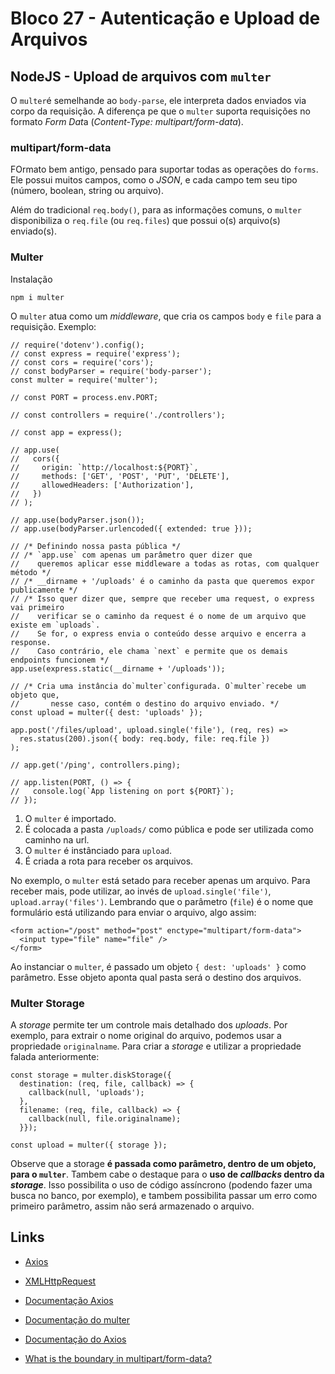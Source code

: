 # Bloco 27 - Autenticação e Upload de Arquivos

## NodeJS - Upload de arquivos com `multer`

O `multer`é semelhande ao `body-parse`, ele interpreta dados enviados via corpo da requisição. A diferença pe que o `multer` suporta requisições no formato *Form Dat*a (*Content-Type: multipart/form-data*).

### multipart/form-data

FOrmato bem antigo, pensado para suportar todas as operações do `forms`. Ele possui muitos campos, como o *JSON*, e cada campo tem seu tipo (número, boolean, string ou arquivo).

Além do tradicional `req.body()`, para as informações comuns, o `multer` disponibiliza o `req.file` (ou `req.files`) que possui o(s) arquivo(s) enviado(s).

### Multer

Instalação

```
npm i multer
```

O `multer` atua como um *middleware*, que cria os campos `body` e `file` para a requisição.
Exemplo:

```
// require('dotenv').config();
// const express = require('express');
// const cors = require('cors');
// const bodyParser = require('body-parser');
const multer = require('multer');

// const PORT = process.env.PORT;

// const controllers = require('./controllers');

// const app = express();

// app.use(
//   cors({
//     origin: `http://localhost:${PORT}`,
//     methods: ['GET', 'POST', 'PUT', 'DELETE'],
//     allowedHeaders: ['Authorization'],
//   })
// );

// app.use(bodyParser.json());
// app.use(bodyParser.urlencoded({ extended: true }));

// /* Definindo nossa pasta pública */
// /* `app.use` com apenas um parâmetro quer dizer que
//    queremos aplicar esse middleware a todas as rotas, com qualquer método */
// /* __dirname + '/uploads' é o caminho da pasta que queremos expor publicamente */
// /* Isso quer dizer que, sempre que receber uma request, o express vai primeiro
//    verificar se o caminho da request é o nome de um arquivo que existe em `uploads`.
//    Se for, o express envia o conteúdo desse arquivo e encerra a response.
//    Caso contrário, ele chama `next` e permite que os demais endpoints funcionem */
app.use(express.static(__dirname + '/uploads'));

// /* Cria uma instância do`multer`configurada. O`multer`recebe um objeto que,
//       nesse caso, contém o destino do arquivo enviado. */
const upload = multer({ dest: 'uploads' });

app.post('/files/upload', upload.single('file'), (req, res) =>
  res.status(200).json({ body: req.body, file: req.file })
);

// app.get('/ping', controllers.ping);

// app.listen(PORT, () => {
//   console.log(`App listening on port ${PORT}`);
// });
```

1. O `multer` é importado.
2. É colocada a pasta `/uploads/` como pública e pode ser utilizada como caminho na url.
3. O `multer` é instânciado para `upload`.
4. É criada a rota para receber os arquivos.

No exemplo, o `multer` está setado para receber apenas um arquivo. Para receber mais, pode utilizar, ao invés de `upload.single('file')`, `upload.array('files')`. Lembrando que o parâmetro (`file`) é o nome que formulário está utilizando para enviar o arquivo, algo assim:

```
<form action="/post" method="post" enctype="multipart/form-data">
  <input type="file" name="file" />
</form>
```

Ao instanciar o `multer`, é passado um objeto `{ dest: 'uploads' }` como parâmetro. Esse objeto aponta qual pasta será o destino dos arquivos.

### Multer Storage

A *storage* permite ter um controle mais detalhado dos *uploads*. Por exemplo, para extrair o nome original do arquivo, podemos usar a propriedade `originalname`. Para criar a *storage* e utilizar a propriedade falada anteriormente:

```
const storage = multer.diskStorage({
  destination: (req, file, callback) => {
    callback(null, 'uploads');
  },
  filename: (req, file, callback) => {
    callback(null, file.originalname);
  }});

const upload = multer({ storage });
```

Observe que a storage **é passada como parâmetro, dentro de um objeto, para o `multer`**.
Tambem cabe o destaque para o **uso de *callbacks* dentro da *storage***. Isso possibilita o uso de código assíncrono (podendo fazer uma busca no banco, por exemplo), e tambem possibilita passar um erro como primeiro parâmetro, assim não será armazenado o arquivo.

## Links

* [Axios](https://github.com/axios/axios)
* [XMLHttpRequest](https://developer.mozilla.org/pt-BR/docs/Web/API/XMLHTTPRequest)
* [Documentação Axios](https://github.com/axios/axios)

* [Documentação do multer](https://github.com/expressjs/multer)
* [Documentação do Axios](https://github.com/axios/axios)
* [What is the boundary in multipart/form-data?](https://stackoverflow.com/questions/3508338/what-is-the-boundary-in-multipart-form-data)

